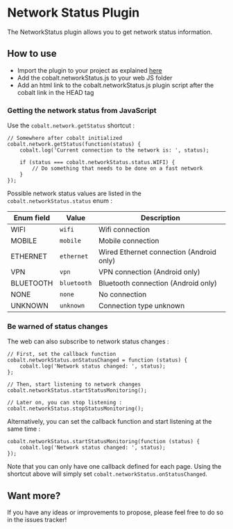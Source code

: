 # Network Status Plugin

The NetworkStatus plugin allows you to get network status information.

## How to use

* Import the plugin to your project as explained [here](https://github.com/cobaltians/cobalt/wiki/Plugins-usage)
* Add the cobalt.networkStatus.js to your web JS folder
* Add an html link to the cobalt.networkStatus.js plugin script after the cobalt link in the HEAD tag

### Getting the network status from JavaScript

Use the `cobalt.network.getStatus` shortcut :

    // Somewhere after cobalt initialized
    cobalt.network.getStatus(function(status) {
        cobalt.log('Current connection to the network is: ', status);

        if (status === cobalt.networkStatus.status.WIFI) {
            // Do something that needs to be done on a fast network
        }
    });

Possible network status values are listed in the `cobalt.networkStatus.status` enum :

| Enum field | Value | Description |
| ---------- | ----- | ----------- |
| WIFI | `wifi` | Wifi connection |
| MOBILE | `mobile` | Mobile connection |
| ETHERNET | `ethernet` | Wired Ethernet connection (Android only) |
| VPN | `vpn` | VPN connection (Android only) |
| BLUETOOTH | `bluetooth` | Bluetooth connection (Android only) |
| NONE | `none` | No connection |
| UNKNOWN | `unknown` | Connection type unknown |

### Be warned of status changes

The web can also subscribe to network status changes :

    // First, set the callback function
    cobalt.networkStatus.onStatusChanged = function (status) {
        cobalt.log('Network status changed: ', status);
    };

    // Then, start listening to network changes
    cobalt.networkStatus.startStatusMonitoring();

    // Later on, you can stop listening :
    cobalt.networkStatus.stopStatusMonitoring();

Alternatively, you can set the callback function and start listening at the same time :

    cobalt.networkStatus.startStatusMonitoring(function (status) {
        cobalt.log('Network status changed: ', status);
    });

Note that you can only have one callback defined for each page. Using the shortcut above will simply set `cobalt.networkStatus.onStatusChanged`.

## Want more?

If you have any ideas or improvements to propose, please feel free to do so in the issues tracker!

